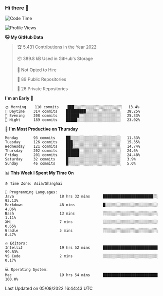 ### Hi there 👋

<!--
**qbosen/qbosen** is a ✨ _special_ ✨ repository because its `README.md` (this file) appears on your GitHub profile.

Here are some ideas to get you started:

- 🔭 I’m currently working on ...
- 🌱 I’m currently learning ...
- 👯 I’m looking to collaborate on ...
- 🤔 I’m looking for help with ...
- 💬 Ask me about ...
- 📫 How to reach me: ...
- 😄 Pronouns: ...
- ⚡ Fun fact: ...
-->

<!--START_SECTION:waka-->
![Code Time](http://img.shields.io/badge/Code%20Time-931%20hrs%202%20mins-blue)

![Profile Views](http://img.shields.io/badge/Profile%20Views-4-blue)

**🐱 My GitHub Data** 

> 🏆 5,431 Contributions in the Year 2022
 > 
> 📦 389.8 kB Used in GitHub's Storage 
 > 
> 🚫 Not Opted to Hire
 > 
> 📜 89 Public Repositories 
 > 
> 🔑 26 Private Repositories  
 > 
**I'm an Early 🐤** 

```text
🌞 Morning    110 commits    ███░░░░░░░░░░░░░░░░░░░░░░   13.4% 
🌆 Daytime    314 commits    █████████░░░░░░░░░░░░░░░░   38.25% 
🌃 Evening    208 commits    ██████░░░░░░░░░░░░░░░░░░░   25.33% 
🌙 Night      189 commits    █████░░░░░░░░░░░░░░░░░░░░   23.02%

```
📅 **I'm Most Productive on Thursday** 

```text
Monday       93 commits     ██░░░░░░░░░░░░░░░░░░░░░░░   11.33% 
Tuesday      126 commits    ███░░░░░░░░░░░░░░░░░░░░░░   15.35% 
Wednesday    121 commits    ███░░░░░░░░░░░░░░░░░░░░░░   14.74% 
Thursday     202 commits    ██████░░░░░░░░░░░░░░░░░░░   24.6% 
Friday       201 commits    ██████░░░░░░░░░░░░░░░░░░░   24.48% 
Saturday     32 commits     █░░░░░░░░░░░░░░░░░░░░░░░░   3.9% 
Sunday       46 commits     █░░░░░░░░░░░░░░░░░░░░░░░░   5.6%

```


📊 **This Week I Spent My Time On** 

```text
⌚︎ Time Zone: Asia/Shanghai

💬 Programming Languages: 
Java                     18 hrs 32 mins      ███████████████████████░░   93.13% 
Markdown                 48 mins             █░░░░░░░░░░░░░░░░░░░░░░░░   4.06% 
Bash                     13 mins             ░░░░░░░░░░░░░░░░░░░░░░░░░   1.11% 
XML                      7 mins              ░░░░░░░░░░░░░░░░░░░░░░░░░   0.65% 
Gradle                   5 mins              ░░░░░░░░░░░░░░░░░░░░░░░░░   0.47%

🔥 Editors: 
IntelliJ                 19 hrs 52 mins      █████████████████████████   99.83% 
VS Code                  2 mins              ░░░░░░░░░░░░░░░░░░░░░░░░░   0.17%

💻 Operating System: 
Mac                      19 hrs 54 mins      █████████████████████████   100.0%

```


 Last Updated on 05/09/2022 16:44:43 UTC
<!--END_SECTION:waka-->
